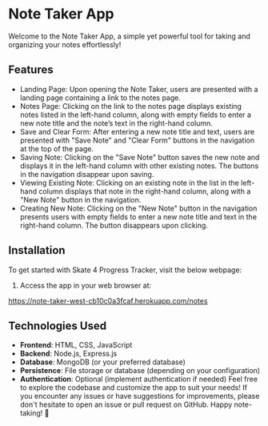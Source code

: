 # Note Taker App
Welcome to the Note Taker App, a simple yet powerful tool for taking and organizing your notes effortlessly!

## Features

- Landing Page: Upon opening the Note Taker, users are presented with a landing page containing a link to the notes page.
- Notes Page: Clicking on the link to the notes page displays existing notes listed in the left-hand column, along with empty fields to enter a new note title and the note’s text in the right-hand column.
- Save and Clear Form: After entering a new note title and text, users are presented with "Save Note" and "Clear Form" buttons in the navigation at the top of the page.
- Saving Note: Clicking on the "Save Note" button saves the new note and displays it in the left-hand column with other existing notes. The buttons in the navigation disappear upon saving.
- Viewing Existing Note: Clicking on an existing note in the list in the left-hand column displays that note in the right-hand column, along with a "New Note" button in the navigation.
- Creating New Note: Clicking on the "New Note" button in the navigation presents users with empty fields to enter a new note title and text in the right-hand column. The button disappears upon clicking.

## Installation

To get started with Skate 4 Progress Tracker, visit the below webpage:

1. Access the app in your web browser at:

https://note-taker-west-cb10c0a3fcaf.herokuapp.com/notes



## Technologies Used
- **Frontend**: HTML, CSS, JavaScript
- **Backend**: Node.js, Express.js
- **Database**: MongoDB (or your preferred database)
- **Persistence**: File storage or database (depending on your configuration)
- **Authentication**: Optional (implement authentication if needed)
Feel free to explore the codebase and customize the app to suit your needs! If you encounter any issues or have suggestions for improvements, please don't hesitate to open an issue or pull request on GitHub. Happy note-taking! 📝
